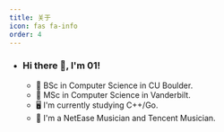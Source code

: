 ```yaml
---
title: 关于
icon: fas fa-info
order: 4
---
```

- ### Hi there 👋, I'm 01!

  - 🏫 BSc in Computer Science in CU Boulder.
  - 🏫 MSc in Computer Science in Vanderbilt.
  - 🖥️ I'm currently studying C++/Go.
  - 🎹 I'm a NetEase Musician and Tencent Musician.

